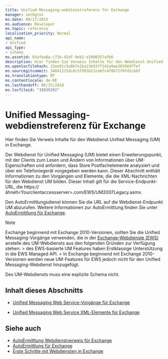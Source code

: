 ```yaml
---
title: Unified Messaging-webdienstreferenz für Exchange
manager: sethgros
ms.date: 09/17/2015
ms.audience: Developer
ms.topic: reference
localization_priority: Normal
api_name:
- Unified
api_type:
- schema
ms.assetid: 83afea8a-c716-41df-9eb2-e1000357afb6
description: Hier finden Sie Verweis Inhalte für den Webdienst Unified Messaging (UM) in Exchange.
ms.openlocfilehash: 12ee91c5a8b7e1ba23b937f142a9ae2835697fef
ms.sourcegitcommit: 34041125dc8c5f993b21cebfc4f8b72f0fd2cb6f
ms.translationtype: MT
ms.contentlocale: de-DE
ms.lasthandoff: 06/25/2018
ms.locfileid: "19839292"
---
```

# <a name="unified-messaging-web-service-reference-for-exchange"></a>Unified Messaging-webdienstreferenz für Exchange

Hier finden Sie Verweis Inhalte für den Webdienst Unified Messaging (UM) in Exchange.
  
Der Webdienst für Unified Messaging (UM) bietet einen Erweiterungspunkt, mit der Clients zum Lesen und Ändern von Informationen über UM-Eigenschaften und anfordern, dass Store Postfachelemente analysiert und über ein Telefoniegerät vorgegeben werden kann. Dieser Abschnitt enthält Informationen zu den Vorgängen und Elemente, die die XML-Nachrichten für den Webdienst UM bilden. Dieser Inhalt gilt für die Service-Endpunkt-URL, die https:// ähnelt\<Yourclientaccessserver\>.com/EWS/UM2007Legacy.asmx. 
  
Den AutoErmittlungsdienst können Sie die URL auf die Webdienst-Endpunkt UM abzurufen. Weitere Informationen zur AutoErmittlung finden Sie unter [AutoErmittlung für Exchange](../exchange-web-services/autodiscover-for-exchange.md).
  
> [!NOTE]
>  Exchange beginnend mit Exchange 2010-Versionen, sollten Sie die Unified Messaging-Vorgänge verwenden, die in der [Exchange-Webdienste (EWS)](http://msdn.microsoft.com/library/60285497-0c4e-4e51-84e1-34dd6d89a5d8%28Office.15%29.aspx) anstelle des UM-Webdiensts aus den folgenden Gründen zur Verfügung stehen: > des EWS-basierte UM Features haben Erstklassige Unterstützung in die EWS Managed API. > In Exchange beginnend mit Exchange 2010-Versionen werden neue UM-Features für EWS jedoch nicht für den Unified Messaging-Webdienst hinzugefügt. 
  
Des UM-Webdiensts muss eine explizite Schema nicht.
  
## <a name="in-this-section"></a>Inhalt dieses Abschnitts
<a name="bk_InThisSection"> </a>

- [Unified Messaging Web Service-Vorgänge für Exchange](unified-messaging-web-service-operations-for-exchange.md)
    
- [Unified Messaging Web Service XML-Elemente für Exchange](unified-messaging-web-service-xml-elements-for-exchange.md)
    
## <a name="see-also"></a>Siehe auch

- [AutoErmittlung Webdienstverweis für Exchange](autodiscover-web-service-reference-for-exchange.md)
- [AutoErmittlung für Exchange](../exchange-web-services/autodiscover-for-exchange.md)
- [Erste Schritte mit Webdiensten in Exchange](../exchange-web-services/start-using-web-services-in-exchange.md)
    

